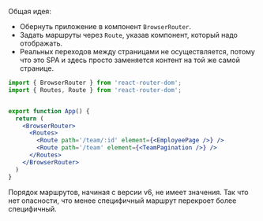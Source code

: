 Общая идея:
- Обернуть приложение в компонент `BrowserRouter`.
- Задать маршруты через `Route`,  указав компонент, который надо отображать.
- Реальных переходов между страницами не осуществляется, потому что это SPA и здесь просто заменяется контент на той же самой странице.

```jsx
import { BrowserRouter } from 'react-router-dom';
import { Routes, Route } from 'react-router-dom';


export function App() {
  return (
    <BrowserRouter>
      <Routes>
        <Route path='/team/:id' element={<EmployeePage />} />
        <Route path='/team' element={<TeamPagination />} />
      </Routes>
    </BrowserRouter>
  )
}
```

Порядок маршрутов, начиная с версии v6, не имеет значения. Так что нет опасности, что менее специфичный маршрут перекроет более специфичный.